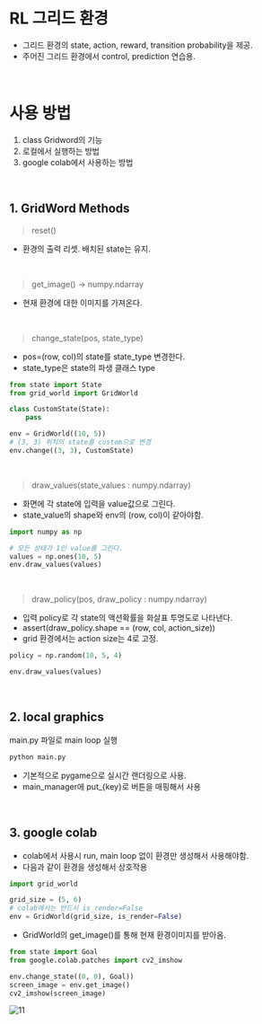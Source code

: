 # RL 그리드 환경
- 그리드 환경의 state, action, reward, transition probability을 제공.
- 주어진 그리드 환경에서 control, prediction 연습용.

<br/>

# 사용 방법
1. class Gridword의 기능
2. 로컬에서 실행하는 방법
3. google colab에서 사용하는 방법

<br/>

## 1. GridWord Methods
> reset()
- 환경의 출력 리셋. 배치된 state는 유지.

<br/>

> get_image() -> numpy.ndarray
- 현재 환경에 대한 이미지를 가져온다.

<br/>

> change_state(pos, state_type)
- pos=(row, col)의 state를 state_type 변경한다.
- state_type은 state의 파생 클래스 type

```python
from state import State
from grid_world import GridWorld

class CustomState(State):
    pass

env = GridWorld((10, 5))
# (3, 3) 위치의 state를 custom으로 변경
env.change((3, 3), CustomState)
```

<br/>

> draw_values(state_values : numpy.ndarray)
- 화면에 각 state에 입력을 value값으로 그린다.
- state_value의 shape와 env의 (row, col)이 같아야함.

```python
import numpy as np

# 모든 상태가 1인 value를 그린다.
values = np.ones(10, 5)
env.draw_values(values)
```


<br/>

> draw_policy(pos, draw_policy : numpy.ndarray)
- 입력 policy로 각 state의 액션확률을 화살표 투명도로 나타낸다.
- assert(draw_policy.shape == (row, col, action_size))
- grid 환경에서는 action size는 4로 고정.

```python
policy = np.random(10, 5, 4)

env.draw_values(values)
```


<br/>


## 2. local graphics
main.py 파일로 main loop 실행
```bash
python main.py
```
- 기본적으로 pygame으로 실시간 랜더링으로 사용.
- main_manager에 put_{key}로 버튼을 매핑해서 사용

<br/>

## 3. google colab
- colab에서 사용시 run, main loop 없이 환경만 생성해서 사용해야함.
- 다음과 같이 환경을 생성해서 상호작용
```python
import grid_world

grid_size = (5, 6)
# colab에서는 반드시 is_render=False
env = GridWorld(grid_size, is_render=False)
```

- GridWorld의 get_image()를 통해 현재 환경이미지를 받아옴.
```python
from state import Goal
from google.colab.patches import cv2_imshow

env.change_state((0, 0), Goal))
screen_image = env.get_image()
cv2_imshow(screen_image)
```

![11](https://user-images.githubusercontent.com/15683086/162460031-0b016b2d-ac34-4040-afc0-914c531aeb11.png)


